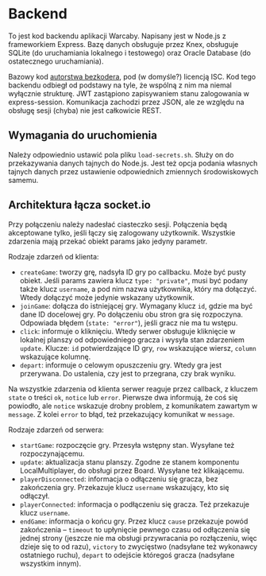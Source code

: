 # Backend
To jest kod backendu aplikacji Warcaby. Napisany jest w Node.js z frameworkiem Express.
Bazę danych obsługuje przez Knex, obsługuje SQLite (do uruchamiania lokalnego i testowego) oraz Oracle Database (do ostatecznego uruchamiania).

Bazowy kod [autorstwa bezkodera](https://www.bezkoder.com/node-js-jwt-authentication-mysql/), pod (w domyśle?) licencją ISC.
Kod tego backendu odbiegł od podstawy na tyle, że wspólną z nim ma niemal wyłącznie strukturę.
JWT zastąpiono zapisywaniem stanu zalogowania w express-session.
Komunikacja zachodzi przez JSON, ale ze względu na obsługę sesji (chyba) nie jest całkowicie REST.

## Wymagania do uruchomienia
Należy odpowiednio ustawić pola pliku `load-secrets.sh`. Służy on do przekazywania danych tajnych do Node.js.
Jest też opcja podania własnych tajnych danych przez ustawienie odpowiednich zmiennych środowiskowych samemu.

## Architektura łącza socket.io
Przy połączeniu należy nadesłać ciasteczko sesji. Połączenia będą akceptowane tylko, jeśli łączy się zalogowany użytkownik.
Wszystkie zdarzenia mają przekać obiekt params jako jedyny parametr.

Rodzaje zdarzeń od klienta:

- `createGame`: tworzy grę, nadsyła ID gry po callbacku. Może być pusty obiekt. Jeśli params zawiera klucz `type: "private"`, musi być podany także klucz `username`, a pod nim nazwa użytkownika, który ma dołączyć. Wtedy dołączyć może jedynie wskazany użytkownik.
- `joinGame`: dołącza do istniejącej gry. Wymagany klucz `id`, gdzie ma być dane ID docelowej gry. Po dołączeniu obu stron gra się rozpoczyna. Odpowiada błędem (`state: "error"`), jeśli gracz nie ma tu wstępu.
- `click`: informuje o kliknięciu. Wtedy serwer obsługuje kliknięcie w lokalnej planszy od odpowiedniego gracza i wysyła stan zdarzeniem `update`. Klucze: `id` potwierdzające ID gry, `row` wskazujące wiersz, `column` wskazujące kolumnę.
- `depart`: informuje o celowym opuszczeniu gry. Wtedy gra jest przerywana. Do ustalenia, czy jest to przegrana, czy brak wyniku.

Na wszystkie zdarzenia od klienta serwer reaguje przez callback, z kluczem `state` o treści `ok`, `notice` lub `error`. Pierwsze dwa informują, że coś się powiodło, ale `notice` wskazuje drobny problem, z komunikatem zawartym w `message`. Z kolei `error` to błąd, też przekazujący komunikat w `message`. 

Rodzaje zdarzeń od serwera:

- `startGame`: rozpoczęcie gry. Przesyła wstępny stan. Wysyłane też rozpoczynającemu.
- `update`: aktualizacja stanu planszy. Zgodne ze stanem komponentu LocalMultiplayer, do obsługi przez Board. Wysyłane też klikającemu.
- `playerDisconnected`: informacja o odłączeniu się gracza, bez zakończenia gry. Przekazuje klucz `username` wskazujący, kto się odłączył.
- `playerConnected`: informacja o podłączeniu się gracza. Też przekazuje klucz `username`.
- `endGame`: informacja o końcu gry. Przez klucz `cause` przekazuje powód zakończenia – `timeout` to upłynięcie pewnego czasu od odłączenia się jednej strony (jeszcze nie ma obsługi przywracania po rozłączeniu, więc dzieje się to od razu), `victory` to zwycięstwo (nadsyłane też wykonawcy ostatniego ruchu), `depart` to odejście któregoś gracza (nadsyłane wszystkim innym).